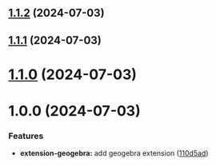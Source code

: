 ## [1.1.2](https://github.com/purocean/yank-note-extension/compare/extension-geogebra-1.1.1...extension-geogebra-1.1.2) (2024-07-03)



## [1.1.1](https://github.com/purocean/yank-note-extension/compare/extension-geogebra-1.1.0...extension-geogebra-1.1.1) (2024-07-03)



# [1.1.0](https://github.com/purocean/yank-note-extension/compare/extension-geogebra-1.0.0...extension-geogebra-1.1.0) (2024-07-03)



# 1.0.0 (2024-07-03)


### Features

* **extension-geogebra:** add geogebra extension ([110d5ad](https://github.com/purocean/yank-note-extension/commit/110d5ad01dea3ef1bfeeee28081ce26177471db7))



